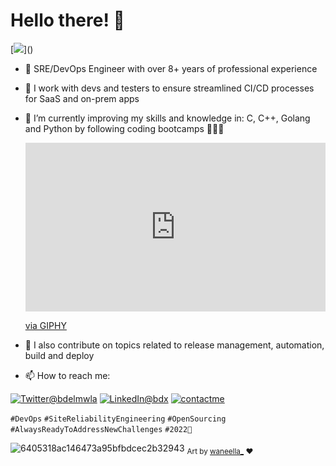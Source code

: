 # Hello there! 👋

[![](https://visitor-badge.glitch.me/badge?page_id=najx.visitor-badge")]()

 - 🔭 SRE/DevOps Engineer with over 8+ years of professional experience
 - 💬 I work with devs and testers to ensure streamlined CI/CD processes for SaaS and on-prem apps
 - 🌱 I’m currently improving my skills and knowledge in:
      C, C++, Golang and Python by following coding bootcamps 👨🏻‍💻
      
      <iframe src="https://giphy.com/embed/26tn33aiTi1jkl6H6" width="480" height="270" frameBorder="0" class="giphy-embed" allowFullScreen></iframe><p><a href="https://giphy.com/gifs/screen-monitor-closeup-26tn33aiTi1jkl6H6">via GIPHY</a></p>
 
 - 👯 I also contribute on topics related to release management, automation, build and deploy
 - 📫 How to reach me:

  <a href="https://twitter.com/bdelmwla"><img src="https://img.shields.io/badge/Twitter--_.svg?style=social&logo=twitter" alt="Twitter@bdelmwla"></a>
  <a href="https://www.linkedin.com/in/abdx"><img src="https://img.shields.io/badge/LinkedIn--_.svg?style=social&logo=linkedin" alt="LinkedIn@bdx"></a>
  <a href="mailto:najim.abdelmoula@gmail.com"><img src="https://img.shields.io/badge/Contact%20Me--_.svg?style=social&logo=mail.ru" alt="contactme"></a>

`#DevOps` `#SiteReliabilityEngineering` `#OpenSourcing` `#AlwaysReadyToAddressNewChallenges` `#2022🚀`

![6405318ac146473a95bfbdcec2b32943](https://user-images.githubusercontent.com/11095731/136881424-89ef97ea-51eb-4910-9d86-9ccd2e77fcf0.gif)
<sub>Art by [waneella_](https://twitter.com/waneella_) ❤️</sup> 

<!--
 - 🤔 I’m looking for help with ...
 - ⚡ Fun fact: ...
-->

